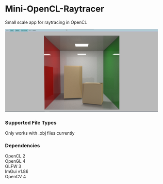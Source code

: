 # Mini-OpenCL-Raytracer  

Small scale app for raytracing in OpenCL  

![](ocl.png)

### Supported File Types  
Only works with .obj files currently  

### Dependencies  
OpenCL 2  
OpenGL 4  
GLFW 3  
ImGui v1.86  
OpenCV 4  
